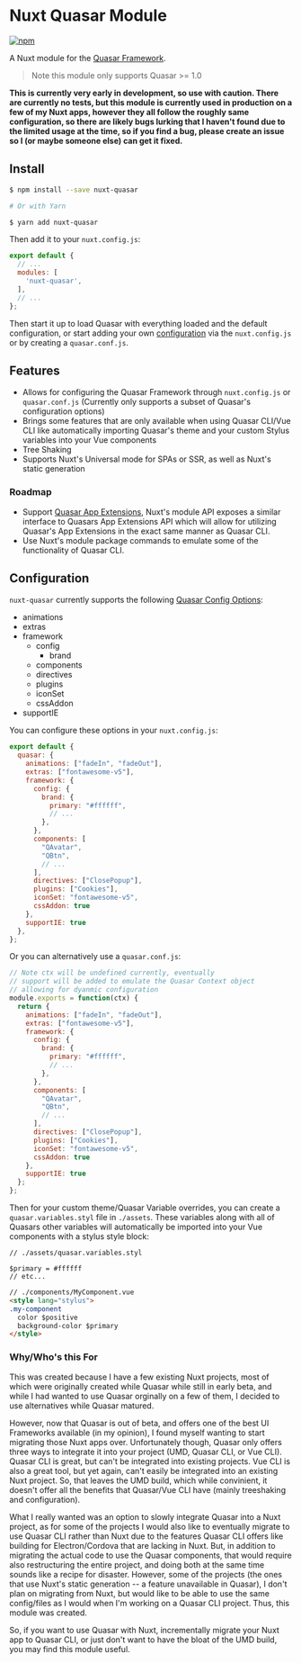 # Nuxt Quasar Module

[![npm](https://img.shields.io/npm/v/nuxt-quasar.svg)](https://www.npmjs.com/package/nuxt-quasar)

A Nuxt module for the [Quasar Framework](https://quasar.dev).

> Note this module only supports Quasar >= 1.0

**This is currently very early in development,
so use with caution. There are currently no tests, but this module
is currently used in production on a few of my Nuxt apps, however they
all follow the roughly same configuration, so there are likely bugs lurking
that I haven't found due to the limited usage at the time, so if you find a bug,
please create an issue so I (or maybe someone else) can get it fixed.**

## Install

```bash
$ npm install --save nuxt-quasar

# Or with Yarn

$ yarn add nuxt-quasar
```

Then add it to your `nuxt.config.js`:

```js
export default {
  // ...
  modules: [
    'nuxt-quasar',
  ],
  // ...
};
```

Then start it up to load Quasar with everything loaded and the default configuration, or start adding your own [configuration](#Configuration) via the `nuxt.config.js` or by creating a `quasar.conf.js`.

## Features

* Allows for configuring the Quasar Framework through `nuxt.config.js` or
  `quasar.conf.js` (Currently only supports a subset of Quasar's configuration options)
* Brings some features that are only available when using Quasar CLI/Vue CLI
  like automatically importing Quasar's theme and your custom Stylus variables into
  your Vue components
* Tree Shaking
* Supports Nuxt's Universal mode for SPAs or SSR, as well as Nuxt's static generation

### Roadmap

* Support [Quasar App Extensions](https://quasar.dev/app-extensions/introduction),
  Nuxt's module API exposes a similar interface to Quasars App Extensions API which
  will allow for utilizing Quasar's App Extensions in the exact same manner as
  Quasar CLI.
* Use Nuxt's module package commands to emulate some of the functionality
  of Quasar CLI.

## Configuration

`nuxt-quasar` currently supports the following [Quasar Config Options](https://quasar.dev/quasar-cli/quasar-conf-js):

* animations
* extras
* framework
  * config
    * brand
  * components
  * directives
  * plugins
  * iconSet
  * cssAddon
* supportIE

You can configure these options in your `nuxt.config.js`:

```js
export default {
  quasar: {
    animations: ["fadeIn", "fadeOut"],
    extras: ["fontawesome-v5"],
    framework: {
      config: {
        brand: {
          primary: "#ffffff",
          // ...
        },
      },
      components: [
        "QAvatar",
        "QBtn",
        // ...
      ],
      directives: ["ClosePopup"],
      plugins: ["Cookies"],
      iconSet: "fontawesome-v5",
      cssAddon: true
    },
    supportIE: true
  },
};
```

Or you can alternatively use a `quasar.conf.js`:

```js
// Note ctx will be undefined currently, eventually
// support will be added to emulate the Quasar Context object
// allowing for dyanmic configuration
module.exports = function(ctx) {
  return {
    animations: ["fadeIn", "fadeOut"],
    extras: ["fontawesome-v5"],
    framework: {
      config: {
        brand: {
          primary: "#ffffff",
          // ...
        },
      },
      components: [
        "QAvatar",
        "QBtn",
        // ...
      ],
      directives: ["ClosePopup"],
      plugins: ["Cookies"],
      iconSet: "fontawesome-v5",
      cssAddon: true
    },
    supportIE: true
  };
};
```

Then for your custom theme/Quasar Variable overrides, you can create a
`quasar.variables.styl` file in `./assets`. These variables along with
all of Quasars other variables will automatically be imported into your
Vue components with a stylus style block:

```stylus
// ./assets/quasar.variables.styl

$primary = #ffffff
// etc...
```

```html
// ./components/MyComponent.vue
<style lang="stylus">
.my-component
  color $positive
  background-color $primary
</style>
```

### Why/Who's this For

This was created because I have a few existing Nuxt projects, most of which
were originally created while Quasar while still in early beta, and while
I had wanted to use Quasar orginally on a few of them, I decided to use
alternatives while Quasar matured.

However, now that Quasar is out of beta, and offers one of the best UI
Frameworks available (in my opinion), I found myself wanting to start migrating
those Nuxt apps over. Unfortunately though, Quasar only offers three ways to
integrate it into your project (UMD, Quasar CLI, or Vue CLI). Quasar CLI
is great, but can't be integrated into existing projects. Vue CLI is also
a great tool, but yet again, can't easily be integrated into an existing Nuxt project.
So, that leaves the UMD build, which while convinient, it doesn't offer all
the benefits that Quasar/Vue CLI have (mainly treeshaking and configuration).

What I really wanted was an option to slowly integrate Quasar into a Nuxt
project, as for some of the projects I would also like to eventually migrate
to use Quasar CLI rather than Nuxt due to the features Quasar CLI offers like
building for Electron/Cordova that are lacking in Nuxt. But, in addition to
migrating the actual code to use the Quasar components, that would require
also restructuring the entire project, and doing both at the same time sounds
like a recipe for disaster. However, some of the projects (the ones that use
Nuxt's static generation -- a feature unavailable in Quasar), I don't plan
on migrating from Nuxt, but would like to be able to use the same config/files
as I would when I'm working on a Quasar CLI project. Thus, this module was created.

So, if you want to use Quasar with Nuxt, incrementally migrate your Nuxt
app to Quasar CLI, or just don't want to have the bloat of the UMD build,
you may find this module useful.

